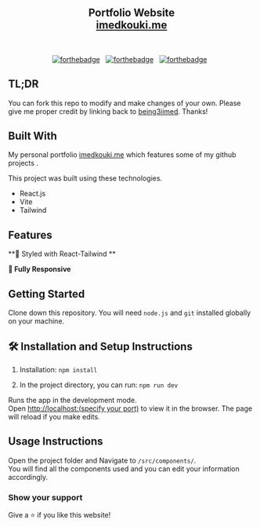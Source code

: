 <h2 align="center">
  Portfolio Website<br/>
  <a href="https://imedkouki.me/" target="_blank">imedkouki.me</a>
</h2>
<br/>

<center>

[![forthebadge](https://forthebadge.com/images/badges/built-with-love.svg)](https://forthebadge.com) &nbsp;
[![forthebadge](https://forthebadge.com/images/badges/made-with-javascript.svg)](https://forthebadge.com) &nbsp;
[![forthebadge](https://forthebadge.com/images/badges/open-source.svg)](https://forthebadge.com) &nbsp;
</center>


## TL;DR

You can fork this repo to modify and make changes of your own. Please give me proper credit by linking back to [being3iimed](https://github.com/being3iimed/dev-website). Thanks!

## Built With

My personal portfolio <a href="https://imedkouki.me/" target="_blank">imedkouki.me</a> which features some of my github projects .<br/>

This project was built using these technologies.

- React.js
- Vite
- Tailwind

## Features


**🎨 Styled with React-Tailwind **

**📱 Fully Responsive**

## Getting Started

Clone down this repository. You will need `node.js` and `git` installed globally on your machine.

## 🛠 Installation and Setup Instructions

1. Installation: `npm install`

2. In the project directory, you can run: `npm run dev`

Runs the app in the development mode.\
Open [http://localhost:(specify your port)](http://localhost:port) to view it in the browser.
The page will reload if you make edits.

## Usage Instructions

Open the project folder and Navigate to `/src/components/`. <br/>
You will find all the components used and you can edit your information accordingly.

### Show your support

Give a ⭐ if you like this website!
